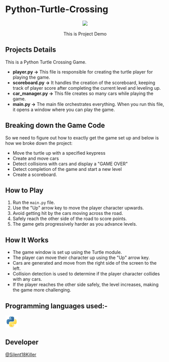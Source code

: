 # Python-Turtle-Crossing

<p align="center">
  <img src="https://github.com/Silent18Killer/Python-Turtle-Crossing/assets/139036518/bb38c9b6-bf76-4be5-9d0e-19c94aa08ac8"/>
</p>
<p align="center">This is Project Demo</p>


## Projects Details

This is a Python Turtle Crossing Game. <br>

- **player.py ->** This file is responsible for creating the turtle player for playing the game. <br>
- **scoreboard.py ->** It handles the creation of the scoreboard, keeping track of player score after completing the current level and leveling up. <br>
- **car_manager.py ->** This file creates so many cars while playing the game. <br>
- **main.py ->** The main file orchestrates everything. When you run this file, it opens a window where you can play the game.


##  Breaking down the Game Code
So we need to figure out how to exactly get the game set up and below is how we broke down the project:

- Move the turtle up with a specified keypress
- Create and move cars
- Detect collisions with cars and display a "GAME OVER"
- Detect completion of the game and start a new level
- Create a scoreboard.

## How to Play
1. Run the `main.py` file.
2. Use the "Up" arrow key to move the player character upwards.
3. Avoid getting hit by the cars moving across the road.
4. Safely reach the other side of the road to score points.
5. The game gets progressively harder as you advance levels.


## How It Works
- The game window is set up using the Turtle module.
- The player can move their character up using the "Up" arrow key.
- Cars are generated and move from the right side of the screen to the left.
- Collision detection is used to determine if the player character collides with any cars.
- If the player reaches the other side safely, the level increases, making the game more challenging.


## Programming languages used:-
<p align="left">
<a href="https://www.python.org" target="_blank" rel="noreferrer"> <img src="https://raw.githubusercontent.com/devicons/devicon/master/icons/python/python-original.svg" alt="python" width="40" height="40"/> </a> 
</p>

## Developer
   [@Silent18Killer](https://github.com/Silent18Killer)
